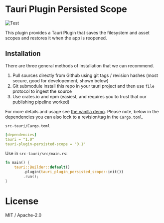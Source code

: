 # Tauri Plugin Persisted Scope
![Test](https://github.com/tauri-apps/tauri-plugin-persisted-scope/workflows/Test/badge.svg)

This plugin provides a Tauri Plugin that saves the filesystem and asset scopes and restores it when the app is reopened.

## Installation
There are three general methods of installation that we can recommend.
1. Pull sources directly from Github using git tags / revision hashes (most secure, good for developement, shown below)
2. Git submodule install this repo in your tauri project and then use `file` protocol to ingest the source
3. Use crates.io and npm (easiest, and requires you to trust that our publishing pipeline worked)

For more details and usage see [the vanilla demo](examples/vanilla/src-tauri/src/main.rs).
Please note, below in the dependencies you can also lock to a revision/tag in the `Cargo.toml`.

`src-tauri/Cargo.toml`
```yaml
[dependencies]
tauri = "1.0"
tauri-plugin-persisted-scope = "0.1"
```

Use in `src-tauri/src/main.rs`:
```rust
fn main() {
    tauri::Builder::default()
        .plugin(tauri_plugin_persisted_scope::init())
        .run();
}
```

# License
MIT / Apache-2.0
